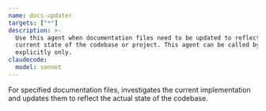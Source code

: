 ```yaml
---
name: docs-updater
targets: ["*"]
description: >-
  Use this agent when documentation files need to be updated to reflect the
  current state of the codebase or project. This agent can be called by user
  explicitly only.
claudecode:
  model: sonnet
---
```


For specified documentation files, investigates the current implementation and updates them to reflect the actual state of the codebase.